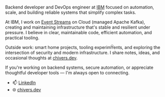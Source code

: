 Backend developer and DevOps engineer at [IBM](https://www.ibm.com) focused on automation, scale, and building reliable systems that simplify complex tasks.

At IBM, I work on [Event Streams](https://www.ibm.com/products/event-streams) on Cloud (managed Apache Kafka), creating and maintaining infrastructure that's stable and resilient under pressure. I believe in clear, maintainable code, efficient automation, and practical tooling.

Outside work: smart home projects, tooling experimŸents, and exploring the intersection of security and modern infrastructure. I share notes, ideas, and occasional thoughts at [chivers.dev](https://chivers.dev).

If you're working on backend systems, secure automation, or appreciate thoughtful developer tools — I'm always open to connecting.

- 📫 [LinkedIn](https://www.linkedin.com/in/matthewchivers/)
- 🌐 [chivers.dev](https://chivers.dev)
